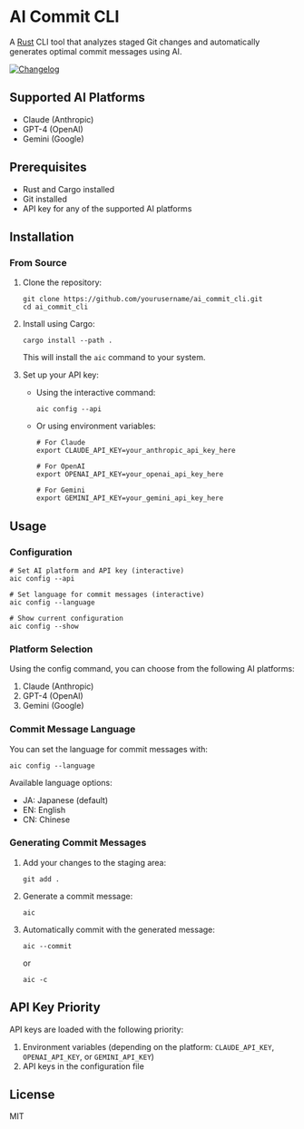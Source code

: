 # AI Commit CLI

A [Rust](https://www.rust-lang.org/) CLI tool that analyzes staged Git changes and automatically generates optimal commit messages using AI.

[![Changelog](https://img.shields.io/badge/changelog-v0.0.1-green.svg)](https://github.com/hiraishikentaro/ai_commit_cli/blob/master/CHANGELOG.md)

## Supported AI Platforms

- Claude (Anthropic)
- GPT-4 (OpenAI)
- Gemini (Google)

## Prerequisites

- Rust and Cargo installed
- Git installed
- API key for any of the supported AI platforms

## Installation

### From Source

1. Clone the repository:

   ```
   git clone https://github.com/yourusername/ai_commit_cli.git
   cd ai_commit_cli
   ```

2. Install using Cargo:

   ```
   cargo install --path .
   ```

   This will install the `aic` command to your system.

3. Set up your API key:

   - Using the interactive command:

     ```
     aic config --api
     ```

   - Or using environment variables:

     ```
     # For Claude
     export CLAUDE_API_KEY=your_anthropic_api_key_here

     # For OpenAI
     export OPENAI_API_KEY=your_openai_api_key_here

     # For Gemini
     export GEMINI_API_KEY=your_gemini_api_key_here
     ```

## Usage

### Configuration

```
# Set AI platform and API key (interactive)
aic config --api

# Set language for commit messages (interactive)
aic config --language

# Show current configuration
aic config --show
```

### Platform Selection

Using the config command, you can choose from the following AI platforms:

1. Claude (Anthropic)
2. GPT-4 (OpenAI)
3. Gemini (Google)

### Commit Message Language

You can set the language for commit messages with:

```
aic config --language
```

Available language options:

- JA: Japanese (default)
- EN: English
- CN: Chinese

### Generating Commit Messages

1. Add your changes to the staging area:

   ```
   git add .
   ```

2. Generate a commit message:

   ```
   aic
   ```

3. Automatically commit with the generated message:
   ```
   aic --commit
   ```
   or
   ```
   aic -c
   ```

## API Key Priority

API keys are loaded with the following priority:

1. Environment variables (depending on the platform: `CLAUDE_API_KEY`, `OPENAI_API_KEY`, or `GEMINI_API_KEY`)
2. API keys in the configuration file

## License

MIT
